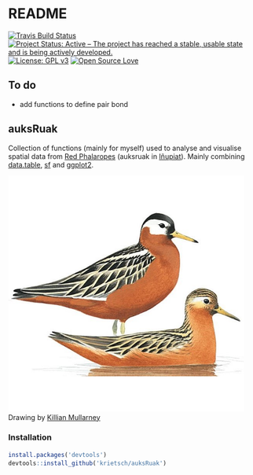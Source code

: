 README
================

[![Travis Build
Status](https://travis-ci.org/krietsch/auksRuak.svg?branch=master)](https://travis-ci.org/krietsch/auksRuak)
[![Project Status: Active – The project has reached a stable, usable
state and is being actively
developed.](http://www.repostatus.org/badges/latest/active.svg)](http://www.repostatus.org/#active)
[![License: GPL
v3](https://img.shields.io/badge/License-GPL%20v3-blue.svg)](https://www.gnu.org/licenses/gpl-3.0)
[![Open Source
Love](https://badges.frapsoft.com/os/v2/open-source.png?v=103)](https://opensource.org/)

## To do

  - add functions to define pair bond

## auksRuak

Collection of functions (mainly for myself) used to analyse and
visualise spatial data from [Red
Phalaropes](https://en.wikipedia.org/wiki/Red_phalarope) (auksruak in
[Iñupiat](https://en.wikipedia.org/wiki/I%C3%B1upiat)). Mainly
combining [data.table](https://github.com/Rdatatable/data.table),
[sf](https://github.com/r-spatial/sf) and
[ggplot2](https://github.com/tidyverse/ggplot2).

![](README_files/figure-gfm/unnamed-chunk-1-1.png)<!-- --> Drawing by
[Killian
Mullarney](https://images-na.ssl-images-amazon.com/images/G/01/randoEMS/p193_RedPhalarope_Mullarney_lg.jpg)

### Installation

``` r
install.packages('devtools')
devtools::install_github('krietsch/auksRuak')
```
